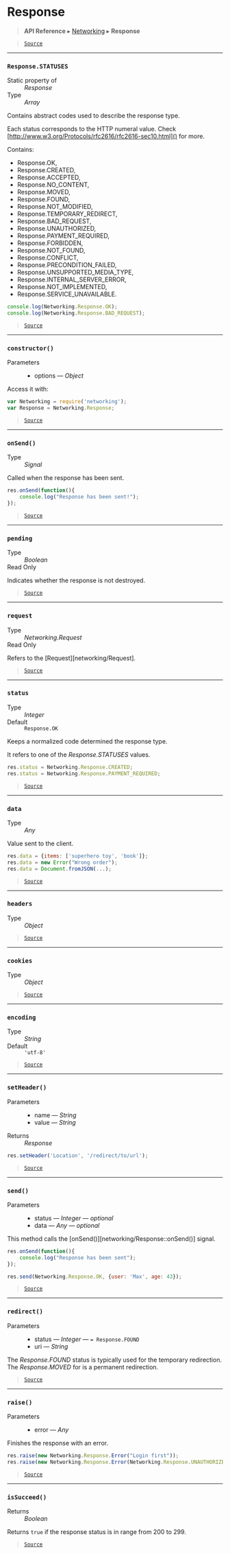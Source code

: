 # Response

> **API Reference** ▸ [Networking](/api/networking.md) ▸ **Response**

<!-- toc -->

> [`Source`](https://github.com/Neft-io/neft/blob/f9c128ccb37aa79380c961e878cd76ec9e79c99e/src/networking/response.litcoffee)


* * * 

### `Response.STATUSES`

<dl><dt>Static property of</dt><dd><i>Response</i></dd><dt>Type</dt><dd><i>Array</i></dd></dl>

Contains abstract codes used to describe the response type.

Each status corresponds to the HTTP numeral value.
Check [http://www.w3.org/Protocols/rfc2616/rfc2616-sec10.html]() for more.

Contains:
 - Response.OK,
 - Response.CREATED,
 - Response.ACCEPTED,
 - Response.NO_CONTENT,
 - Response.MOVED,
 - Response.FOUND,
 - Response.NOT_MODIFIED,
 - Response.TEMPORARY_REDIRECT,
 - Response.BAD_REQUEST,
 - Response.UNAUTHORIZED,
 - Response.PAYMENT_REQUIRED,
 - Response.FORBIDDEN,
 - Response.NOT_FOUND,
 - Response.CONFLICT,
 - Response.PRECONDITION_FAILED,
 - Response.UNSUPPORTED_MEDIA_TYPE,
 - Response.INTERNAL_SERVER_ERROR,
 - Response.NOT_IMPLEMENTED,
 - Response.SERVICE_UNAVAILABLE.

```javascript
console.log(Networking.Response.OK);
console.log(Networking.Response.BAD_REQUEST);
```


> [`Source`](https://github.com/Neft-io/neft/blob/f9c128ccb37aa79380c961e878cd76ec9e79c99e/src/networking/response.litcoffee#array-responsestatuses)


* * * 

### `constructor()`

<dl><dt>Parameters</dt><dd><ul><li>options — <i>Object</i></li></ul></dd></dl>

Access it with:
```javascript
var Networking = require('networking');
var Response = Networking.Response;
```


> [`Source`](https://github.com/Neft-io/neft/blob/f9c128ccb37aa79380c961e878cd76ec9e79c99e/src/networking/response.litcoffee#responseconstructorobject-options)


* * * 

### `onSend()`

<dl><dt>Type</dt><dd><i>Signal</i></dd></dl>

Called when the response has been sent.

```javascript
res.onSend(function(){
    console.log("Response has been sent!");
});
```


> [`Source`](https://github.com/Neft-io/neft/blob/f9c128ccb37aa79380c961e878cd76ec9e79c99e/src/networking/response.litcoffee#signal-responseonsend)


* * * 

### `pending`

<dl><dt>Type</dt><dd><i>Boolean</i></dd><dt>Read Only</dt></dl>

Indicates whether the response is not destroyed.


> [`Source`](https://github.com/Neft-io/neft/blob/f9c128ccb37aa79380c961e878cd76ec9e79c99e/src/networking/response.litcoffee#readonly-boolean-responsepending)


* * * 

### `request`

<dl><dt>Type</dt><dd><i>Networking.Request</i></dd><dt>Read Only</dt></dl>

Refers to the [Request][networking/Request].


> [`Source`](https://github.com/Neft-io/neft/blob/f9c128ccb37aa79380c961e878cd76ec9e79c99e/src/networking/response.litcoffee#readonly-networkingrequest-responserequest)


* * * 

### `status`

<dl><dt>Type</dt><dd><i>Integer</i></dd><dt>Default</dt><dd><code>Response.OK</code></dd></dl>

Keeps a normalized code determined the response type.

It refers to one of the *Response.STATUSES* values.

```javascript
res.status = Networking.Response.CREATED;
res.status = Networking.Response.PAYMENT_REQUIRED;
```


> [`Source`](https://github.com/Neft-io/neft/blob/f9c128ccb37aa79380c961e878cd76ec9e79c99e/src/networking/response.litcoffee#integer-responsestatus--responseok)


* * * 

### `data`

<dl><dt>Type</dt><dd><i>Any</i></dd></dl>

Value sent to the client.

```javascript
res.data = {items: ['superhero toy', 'book']};
res.data = new Error("Wrong order");
res.data = Document.fromJSON(...);
```


> [`Source`](https://github.com/Neft-io/neft/blob/f9c128ccb37aa79380c961e878cd76ec9e79c99e/src/networking/response.litcoffee#any-responsedata)


* * * 

### `headers`

<dl><dt>Type</dt><dd><i>Object</i></dd></dl>


> [`Source`](https://github.com/Neft-io/neft/blob/f9c128ccb37aa79380c961e878cd76ec9e79c99e/src/networking/response.litcoffee#object-responseheaders)


* * * 

### `cookies`

<dl><dt>Type</dt><dd><i>Object</i></dd></dl>


> [`Source`](https://github.com/Neft-io/neft/blob/f9c128ccb37aa79380c961e878cd76ec9e79c99e/src/networking/response.litcoffee#object-responsecookies)


* * * 

### `encoding`

<dl><dt>Type</dt><dd><i>String</i></dd><dt>Default</dt><dd><code>&#39;utf-8&#39;</code></dd></dl>


> [`Source`](https://github.com/Neft-io/neft/blob/f9c128ccb37aa79380c961e878cd76ec9e79c99e/src/networking/response.litcoffee#string-responseencoding--39utf839)


* * * 

### `setHeader()`

<dl><dt>Parameters</dt><dd><ul><li>name — <i>String</i></li><li>value — <i>String</i></li></ul></dd><dt>Returns</dt><dd><i>Response</i></dd></dl>

```javascript
res.setHeader('Location', '/redirect/to/url');
```


> [`Source`](https://github.com/Neft-io/neft/blob/f9c128ccb37aa79380c961e878cd76ec9e79c99e/src/networking/response.litcoffee#response-responsesetheaderstring-name-string-value)


* * * 

### `send()`

<dl><dt>Parameters</dt><dd><ul><li>status — <i>Integer</i> — <i>optional</i></li><li>data — <i>Any</i> — <i>optional</i></li></ul></dd></dl>

This method calls the [onSend()][networking/Response::onSend()] signal.

```javascript
res.onSend(function(){
    console.log("Response has been sent");
});

res.send(Networking.Response.OK, {user: 'Max', age: 43});
```


> [`Source`](https://github.com/Neft-io/neft/blob/f9c128ccb37aa79380c961e878cd76ec9e79c99e/src/networking/response.litcoffee#responsesendinteger-status-any-data)


* * * 

### `redirect()`

<dl><dt>Parameters</dt><dd><ul><li>status — <i>Integer</i> — <code>= Response.FOUND</code></li><li>uri — <i>String</i></li></ul></dd></dl>

The *Response.FOUND* status is typically used for the temporary redirection.
The *Response.MOVED* for is a permanent redirection.


> [`Source`](https://github.com/Neft-io/neft/blob/f9c128ccb37aa79380c961e878cd76ec9e79c99e/src/networking/response.litcoffee#responseredirectinteger-status--responsefound-string-uri)


* * * 

### `raise()`

<dl><dt>Parameters</dt><dd><ul><li>error — <i>Any</i></li></ul></dd></dl>

Finishes the response with an error.

```javascript
res.raise(new Networking.Response.Error("Login first"));
res.raise(new Networking.Response.Error(Networking.Response.UNAUTHORIZED, "Login first"));
```


> [`Source`](https://github.com/Neft-io/neft/blob/f9c128ccb37aa79380c961e878cd76ec9e79c99e/src/networking/response.litcoffee#responseraiseany-error)


* * * 

### `isSucceed()`

<dl><dt>Returns</dt><dd><i>Boolean</i></dd></dl>

Returns `true` if the response status is in range from 200 to 299.


> [`Source`](https://github.com/Neft-io/neft/blob/f9c128ccb37aa79380c961e878cd76ec9e79c99e/src/networking/response.litcoffee#boolean-responseissucceed)

